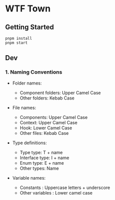 # WTF Town

## Getting Started

```
pnpm install
pnpm start
```

## Dev

### 1. Naming Conventions
- Folder names:
  - Component folders: Upper Camel Case
  - Other folders: Kebab Case

- File names:
  - Components: Upper Camel Case
  - Context: Upper Camel Case
  - Hook: Lower Camel Case
  - Other files: Kebab Case

- Type definitions:
  - Type type: T + name
  - Interface type: I + name
  - Enum type: E + name
  - Other types: Name

- Variable names:
  - Constants : Uppercase letters + underscore
  - Other variables : Lower camel case
